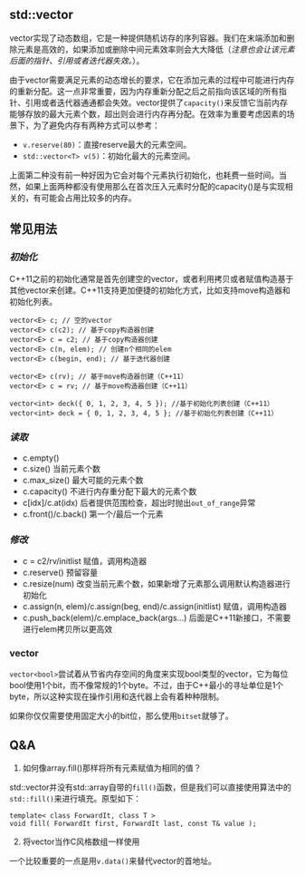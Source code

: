 ## std::vector

vector实现了动态数组，它是一种提供随机访存的序列容器。我们在末端添加和删除元素是高效的，如果添加或删除中间元素效率则会大大降低（*注意也会让该元素后面的指针、引用或者迭代器失效。*）。

由于vector需要满足元素的动态增长的要求，它在添加元素的过程中可能进行内存的重新分配。这一点非常重要，因为内存重新分配之后之前指向该区域的所有指针、引用或者迭代器通通都会失效。vector提供了`capacity()`来反馈它当前内存能够存放的最大元素个数，超出则会进行内存再分配。在效率为重要考虑因素的场景下，为了避免内存有两种方式可以参考：

- `v.reserve(80)`：直接reserve最大的元素空间。
- `std::vector<T> v(5)`：初始化最大的元素空间。

上面第二种没有前一种好因为它会对每个元素执行初始化，也耗费一些时间。当然，如果上面两种都没有使用那么在首次压入元素时分配的capacity()是与实现相关的，有可能会占用比较多的内存。

## 常见用法

### *初始化*

C++11之前的初始化通常是首先创建空的vector，或者利用拷贝或者赋值构造基于其他vector来创建。C++11支持更加便捷的初始化方式，比如支持move构造器和初始化列表。

```
vector<E> c; // 空的vector
vector<E> c(c2); // 基于copy构造器创建
vector<E> c = c2; // 基于copy构造器创建
vector<E> c(n, elem); // 创建n个相同的elem
vector<E> c(begin, end); // 基于迭代器创建

vector<E> c(rv); // 基于move构造器创建（C++11）
vector<E> c = rv; // 基于move构造器创建（C++11）

vector<int> deck({ 0, 1, 2, 3, 4, 5 }); //基于初始化列表创建（C++11）
vector<int> deck = { 0, 1, 2, 3, 4, 5 }; //基于初始化列表创建（C++11）
```


### *读取*

- c.empty()
- c.size() 当前元素个数
- c.max_size() 最大可能的元素个数
- c.capacity() 不进行内存重分配下最大的元素个数
- c[idx]/c.at(idx) 后者提供范围检查，超出时抛出`out_of_range`异常
- c.front()/c.back() 第一个/最后一个元素


### *修改*

- c = c2/rv/initlist 赋值，调用构造器
- c.reserve() 预留容量
- c.resize(num) 改变当前元素个数，如果新增了元素那么调用默认构造器进行初始化
- c.assign(n, elem)/c.assign(beg, end)/c.assign(initlist) 赋值，调用构造器
- c.push_back(elem)/c.emplace_back(args...) 后面是C++11新接口，不需要进行elem拷贝所以更高效


### vector<bool>

`vector<bool>`尝试着从节省内存空间的角度来实现bool类型的vector，它为每位bool使用1个bit，而不像常规的1个byte。不过，由于C++最小的寻址单位是1个byte，所以这种实现在操作引用和迭代器上会有着种种限制。

如果你仅仅需要使用固定大小的bit位，那么使用`bitset`就够了。

## Q&A

1. 如何像array.fill()那样将所有元素赋值为相同的值？

std::vector并没有std::array自带的`fill()`函数，但是我们可以直接使用算法中的`std::fill()`来进行填充。原型如下：

```
template< class ForwardIt, class T >
void fill( ForwardIt first, ForwardIt last, const T& value );
```

2. 将vector当作C风格数组一样使用

一个比较重要的一点是用`v.data()`来替代vector的首地址。

